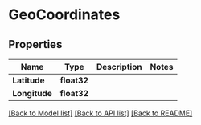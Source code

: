 # GeoCoordinates

## Properties
Name | Type | Description | Notes
------------ | ------------- | ------------- | -------------
**Latitude** | **float32** |  | 
**Longitude** | **float32** |  | 

[[Back to Model list]](../README.md#documentation-for-models) [[Back to API list]](../README.md#documentation-for-api-endpoints) [[Back to README]](../README.md)


